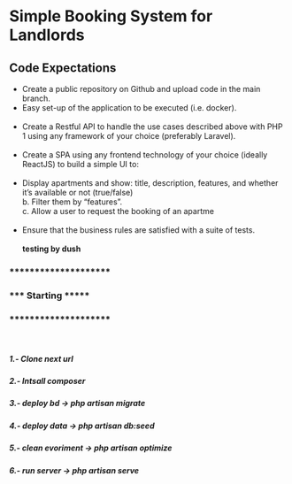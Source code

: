 <h1>Simple Booking System for Landlords</h1>

<h2>Code Expectations</h2>
<ul>
    <li>Create a public repository on Github and upload code in the main branch.</li>
    <li>Easy set-up of the application to be executed (i.e. docker).</li>
    <b></b><br>
    <li>Create a Restful API to handle the use cases described above with PHP 1 using any framework
    of your choice (preferably Laravel).</li>
    <b></b><br>
    <li>Create a SPA using any frontend technology of your choice (ideally ReactJS) to build a simple UI to:</li>
    <b></b><br>
    <li>Display apartments and show: title, description, features, and whether it’s available or
    not (true/false)<br>
    b. Filter them by “features”.<br>
    c. Allow a user to request the booking of an apartme<br>
    <b></b><br>
    <li>Ensure that the business rules are satisfied with a suite of tests.</li>
    <br>
    <b>testing by dush</b>
</ul>

<h3>********************</h3>
<h3>***  Starting  *****</h3>
<h3>********************</h3>
<br>
<h5>1.- Clone next url </h5>
<h5>2.- Intsall composer</h5>
<h5>3.- deploy bd -> php artisan migrate</h5>
<h5>4.- deploy data -> php artisan db:seed </h5>
<h5>5.- clean evoriment -> php artisan  optimize</h5>
<h5>6.- run server -> php artisan serve </h5>